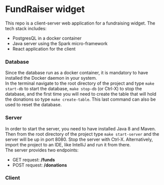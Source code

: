 # FundRaiser widget

This repo is a client-server web application for a fundraising widget. The tech stack includes:
<ul>
    <li>PostgresQL in a docker container</li>
    <li>Java server using the Spark micro-framework</li>
    <li>React application for the client</li>
</ul>

### Database
Since the database run as a docker container, it is mandatory to have installed the Docker daemon in
your system.  
In the terminal navigate to the root directory of the project and type ``make start-db`` to start the
database, `make stop-db` (or Ctrl-X) to stop the database, and the first time you will need to create
the table that will hold the donations so type `make create-table`. This last command can also be used
to reset the database.

### Server
In order to start the server, you need to have installed Java 8 and Maven.  
Then from the root directory of the project type ``make start-server`` and the server will be up in 
port 8080. Stop the server with Ctrl-X. Alternatively, import the project to an IDE, like IntelliJ 
and run it from there.  
The server provides two endpoints:
<ul>
    <li>GET request:    <strong>/funds</strong></li>
    <li>POST request:   <strong>/donations</strong></li>
</ul> 

### Client
